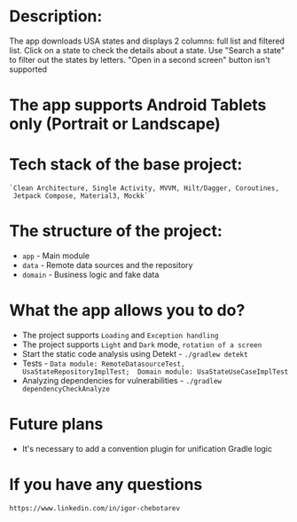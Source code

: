 # Description:
The app downloads USA states and displays 2 columns: full list and filtered list. 
Click on a state to check the details about a state. 
Use "Search a state" to filter out the states by letters.
"Open in a second screen" button isn't supported 

# The app supports Android Tablets only (Portrait or Landscape) 

# Tech stack of the base project:   
    `Clean Architecture, Single Activity, MVVM, Hilt/Dagger, Coroutines, 
     Jetpack Compose, Material3, Mockk`

# The structure of the project:

* `app`               - Main module
* `data`              - Remote data sources and the repository 
* `domain`            - Business logic and fake data 

# What the app allows you to do? 

* The project supports `Loading` and `Exception handling`
* The project supports `Light` and `Dark` mode, `rotation of a screen`
* Start the static code analysis using Detekt - `./gradlew detekt`  
* Tests - `Data module: RemoteDatasourceTest, UsaStateRepositoryImplTest; 
           Domain module: UsaStateUseCaseImplTest`
* Analyzing dependencies for vulnerabilities - `./gradlew dependencyCheckAnalyze`

# Future plans

* It's necessary to add a convention plugin for unification Gradle logic 

# If you have any questions

    https://www.linkedin.com/in/igor-chebotarev 
  